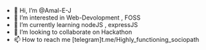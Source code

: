 - 👋 Hi, I’m @Amal-E-J
- 👀 I’m interested in Web-Devolopment , FOSS
- 🌱 I’m currently learning nodeJS , expressJS
- 💞️ I’m looking to collaborate on Hackathon
- 📫 How to reach me [telegram]t.me/Highly_functioning_sociopath

